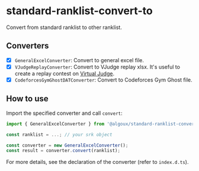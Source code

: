 # standard-ranklist-convert-to

Convert from standard ranklist to other ranklist.

## Converters

- [x] `GeneralExcelConverter`: Convert to general excel file.
- [x] `VJudgeReplayConverter`: Convert to VJudge replay xlsx. It's useful to create a replay contest on [Virtual Judge](https://vjudge.net).
- [x] `CodeforcesGymGhostDATConverter`: Convert to Codeforces Gym Ghost file.

## How to use

Import the specified converter and call `convert`:

```typescript
import { GeneralExcelConverter } from '@algoux/standard-ranklist-convert-to';

const ranklist = ...; // your srk object

const converter = new GeneralExcelConverter();
const result = converter.convert(ranklist);
```

For more details, see the declaration of the converter (refer to `index.d.ts`).
